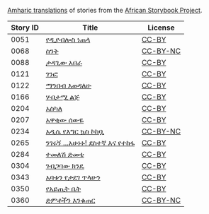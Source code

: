[Amharic translations](http://my.africanstorybook.org/language/amharic) of stories from the [African Storybook Project](http://my.africanstorybook.org).

Story ID | Title | License
-------- | ----- | -------
0051 | [የዲያብሎስ ነጠላ](http://my.africanstorybook.org/stories/%E1%8B%A8%E1%8B%B2%E1%8B%AB%E1%89%A5%E1%88%8E%E1%88%B5-%E1%8A%90%E1%8C%A0%E1%88%8B) | [CC-BY](https://creativecommons.org/licenses/by/4.0/)
0068 | [ስንት](http://my.africanstorybook.org/stories/ስንት) | [CC-BY-NC](http://creativecommons.org/licenses/by-nc/3.0/)
0088 | [ታዳጊው አበራ](http://my.africanstorybook.org/stories/ታዳጊው-አበራ) | [CC-BY](https://creativecommons.org/licenses/by/3.0/)
0121 | [ገንፎ](http://my.africanstorybook.org/stories/%E1%8C%88%E1%8A%95%E1%8D%8E) | [CC-BY](https://creativecommons.org/licenses/by/3.0/)
0122 | [ማንበብ እወዳለሁ](http://my.africanstorybook.org/stories/ማንበብ-እወዳለሁ-0) | [CC-BY](https://creativecommons.org/licenses/by/3.0/)
0166 | [ሃብታሟ ልጅ](http://my.africanstorybook.org/stories/ሃብታሟ-ልጅ) | [CC-BY](https://creativecommons.org/licenses/by/3.0/)
0204 | [አስካለ](http://my.africanstorybook.org/stories/አስካለ) | [CC-BY](https://creativecommons.org/licenses/by/3.0/)
0207 | [አዋቂው ሰውዬ](http://my.africanstorybook.org/stories/አዋቂው-ሰውዬ) | [CC-BY](https://creativecommons.org/licenses/by/3.0/)
0234 | [አዲሴ የእግር ኳስ ኮከቧ](http://my.africanstorybook.org/stories/አዲሴ-የእግር-ኳስ-ኮከቧ) | [CC-BY-NC](http://creativecommons.org/licenses/by-nc/3.0/)
0265 | [ንገሩኝ ...አሁኑኑ! ደስተኛ እና የተከፋ](http://my.africanstorybook.org/stories/ንገሩኝ-አሁኑኑ-ደስተኛ-እና-የተከፋ) | [CC-BY](https://creativecommons.org/licenses/by/3.0/)
0284 | [ተመለሽ ድመቴ](http://my.africanstorybook.org/stories/ተመለሽ-ድመቴ) | [CC-BY](https://creativecommons.org/licenses/by/3.0/)
0304 | [ገብጋባው ክንዴ](http://my.africanstorybook.org/stories/ገብጋባው-ክንዴ) | [CC-BY](https://creativecommons.org/licenses/by/4.0/)
0343 | [አባቱን የታደገ ጥላሁን](http://my.africanstorybook.org/stories/አባቱን-የታደገ-ጥላሁን) | [CC-BY](https://creativecommons.org/licenses/by/3.0/)
0350 | [የአይጢት ቤት](http://my.africanstorybook.org/stories/የአይጢት-ቤት) | [CC-BY](https://creativecommons.org/licenses/by/3.0/)
0360 | [ድምቶችን እንቁጠር](http://my.africanstorybook.org/stories/ድምቶችን-እንቁጠር) | [CC-BY-NC](http://creativecommons.org/licenses/by-nc/4.0/)
